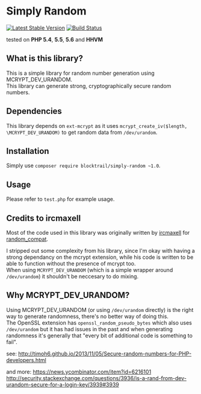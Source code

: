 Simply Random
=============
[![Latest Stable Version](https://badge.fury.io/ph/blocktrail%2Fsimply-random.svg)](https://packagist.org/packages/blocktrail/simply-random)
[![Build Status](https://travis-ci.org/blocktrail/simply-random-php.svg?branch=master)](https://travis-ci.org/blocktrail/simply-random-php)

tested on **PHP 5.4**, **5.5**, **5.6** and **HHVM**

## What is this library?
This is a simple library for random number generation using MCRYPT_DEV_URANDOM.  
This library can generate strong, cryptographically secure random numbers.


## Dependencies
This library depends on `ext-mcrypt` as it uses `mcrypt_create_iv($length, \MCRYPT_DEV_URANDOM)` to get random data from `/dev/urandom`.


## Installation
Simply use `composer require blocktrail/simply-random ~1.0`.


## Usage
Please refer to `test.php` for example usage.


## Credits to ircmaxell
Most of the code used in this library was originally written by [ircmaxell](https://github.com/ircmaxell) 
for [random_compat](https://github.com/ircmaxell/random_compat).

I stripped out some complexity from his library, since I'm okay with having a strong dependancy on the mcrypt extension, while his code is written to be able to function without the presence of mcrypt too.  
When using `MCRYPT_DEV_URANDOM` (which is a simple wrapper around `/dev/urandom`) it shouldn't be neccesary to do mixing.


## Why MCRYPT_DEV_URANDOM?
Using MCRYPT_DEV_URANDOM (or using `/dev/urandom` directly) is the right way to generate randomness, there's no better way of doing this.  
The OpenSSL extension has `openssl_random_pseudo_bytes` which also uses `/dev/urandom` but it has had issues in the past and when generating randomness it's generally that "every bit of additional code is something to fail".

see:
http://timoh6.github.io/2013/11/05/Secure-random-numbers-for-PHP-developers.html

and more:
https://news.ycombinator.com/item?id=6216101
http://security.stackexchange.com/questions/3936/is-a-rand-from-dev-urandom-secure-for-a-login-key/3939#3939

